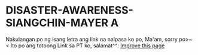 # DISASTER-AWARENESS-SIANGCHIN-MAYER A
Nakulangan po ng isang letra ang link na naipasa ko po, Ma'am, sorry po>~<
  Ito po ang totoong Link sa PT ko, salamat^^: <a href="https://batchingching130792.github.io/Disaster-Awareness-Campaign/windex.html">Improve this page</a>
